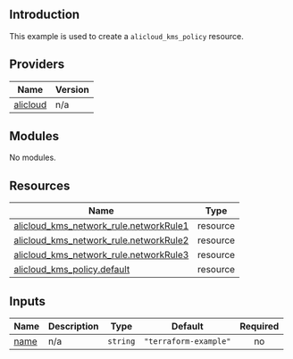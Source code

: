 ## Introduction

This example is used to create a `alicloud_kms_policy` resource.

<!-- BEGIN_TF_DOCS -->
## Providers

| Name | Version |
|------|---------|
| <a name="provider_alicloud"></a> [alicloud](#provider\_alicloud) | n/a |

## Modules

No modules.

## Resources

| Name | Type |
|------|------|
| [alicloud_kms_network_rule.networkRule1](https://registry.terraform.io/providers/aliyun/alicloud/latest/docs/resources/kms_network_rule) | resource |
| [alicloud_kms_network_rule.networkRule2](https://registry.terraform.io/providers/aliyun/alicloud/latest/docs/resources/kms_network_rule) | resource |
| [alicloud_kms_network_rule.networkRule3](https://registry.terraform.io/providers/aliyun/alicloud/latest/docs/resources/kms_network_rule) | resource |
| [alicloud_kms_policy.default](https://registry.terraform.io/providers/aliyun/alicloud/latest/docs/resources/kms_policy) | resource |

## Inputs

| Name | Description | Type | Default | Required |
|------|-------------|------|---------|:--------:|
| <a name="input_name"></a> [name](#input\_name) | n/a | `string` | `"terraform-example"` | no |
<!-- END_TF_DOCS -->    